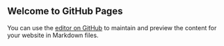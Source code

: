## Welcome to GitHub Pages

You can use the [editor on GitHub](https://github.com/Z1959921762/BNSS/edit/master/index.md) to maintain and preview the content for your website in Markdown files.

